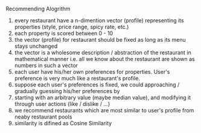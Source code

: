 Recommending Alogrithm
1. every restaurant have a n-dimention vector (profile) representing its properties (style, price range, spicy rate, etc.) 
2. each property is scored between 0 - 10
3. the vector (profile) for restaurant should be fixed as long as its menu stays unchanged
4. the vector is a wholesome description / abstraction of the restaurant in mathematical manner
i.e. all we know about the restaurant are shown as numbers in such a vector
5. each user have his/her own preferences for properties. User's preference is very much like a restaurant's profile.
6. suppose each user's preferences is fixed, we could approaching / gradually guessing his/her preferences by
7. starting with an arbitrary value (maybe median value), and modifying it through user actions (like / dislike / ...)
8. we recommend restaurants which are most similar to user's profile from neaby restaurant pools
9. similarity is difined as Cosine Similarity